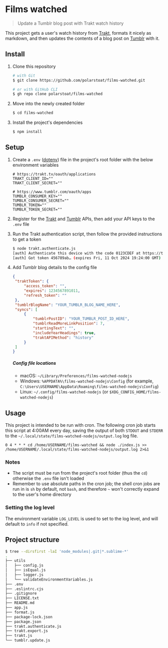 # Films watched

> Update a Tumblr blog post with Trakt watch history

This project gets a user's watch history from [Trakt](https://trakt.tv/dashboard), formats it nicely as markdown, and then updates the contents of a blog post on [Tumblr](https://www.tumblr.com) with it.

## Install
1. Clone this repository
   ```sh
   # with Git
   $ git clone https://github.com/polarstoat/films-watched.git
   
   # or with GitHub CLI
   $ gh repo clone polarstoat/films-watched
   ```
2. Move into the newly created folder
   ```sh
   $ cd films-watched
   ```
3. Install the project's dependencies
   ```sh
   $ npm install
   ```

## Setup
1. Create a `.env` ([dotenv](https://github.com/motdotla/dotenv)) file in the project's root folder with the below environment variables

   ```
   # https://trakt.tv/oauth/applications
   TRAKT_CLIENT_ID=""
   TRAKT_CLIENT_SECRET=""
   
   # https://www.tumblr.com/oauth/apps
   TUMBLR_CONSUMER_KEY=""
   TUMBLR_CONSUMER_SECRET=""
   TUMBLR_TOKEN=""
   TUMBLR_TOKEN_SECRET=""
   ```
2. Register for the [Trakt](https://trakt.tv/oauth/applications) and [Tumblr](https://www.tumblr.com/oauth/apps) APIs, then add your API keys to the `.env` file
3. Run the Trakt authentication script, then follow the provided instructions to get a token
   ```sh
   $ node trakt.authenticate.js
   [auth] Authenticate this device with the code 0123CDEF at https://trakt.tv/activate
   [auth] Got token 456789ab… (expires Fri, 11 Oct 2024 19:24:00 GMT) and saved it to the config file
   ```
4. Add Tumblr blog details to the config file

   ```json
   {
   	"traktToken": {
   		"access_token": "",
   		"expires": 1234567891011,
   		"refresh_token": ""
   	},
   	"tumblrBlogName": "YOUR_TUMBLR_BLOG_NAME_HERE",
   	"syncs": [
   		{
   			"tumblrPostID": "YOUR_TUMBLR_POST_ID_HERE",
   			"tumblrReadMoreLinkPosition": 7,
   			"startingText": "",
   			"includeYearHeadings": true,
   			"traktAPIMethod": "history"
   		}
   	]
   }
   ```
   ##### Config file locations

   - macOS: `~/Library/Preferences/films-watched-nodejs`
   - Windows: `%APPDATA%\films-watched-nodejs\Config` (for example, `C:\Users\USERNAME\AppData\Roaming\films-watched-nodejs\Config`)
   - Linux: `~/.config/films-watched-nodejs` (or `$XDG_CONFIG_HOME/films-watched-nodejs`)

## Usage
This project is intended to be run with cron. The following cron job starts this script at 4:00AM every day, saving the output of both `STDOUT` and `STDERR` to the `~/.local/state/films-watched-nodejs/output.log` log file.

```
0 4 * * * cd /home/USERNAME/films-watched && node ./index.js >> /home/USERNAME/.local/state/films-watched-nodejs/output.log 2>&1
```

### Notes

- The script must be run from the project's root folder (thus the `cd`) otherwise the `.env` file isn't loaded
- Remember to use absolute paths in the cron job; the shell cron jobs are run in is `sh` by default, not `bash`, and therefore `~` won't correctly expand to the user's home directory

### Setting the log level

The environment variable `LOG_LEVEL` is used to set to the log level, and will default to `info` if not specified.


## Project structure

```sh
$ tree --dirsfirst -laI 'node_modules|.git|*.sublime-*'
.
├── utils
│   ├── config.js
│   ├── isEqual.js
│   ├── logger.js
│   └── validateEnvironmentVariables.js
├── .env
├── .eslintrc.cjs
├── .gitignore
├── LICENSE.txt
├── README.md
├── app.js
├── format.js
├── package-lock.json
├── package.json
├── trakt.authenticate.js
├── trakt.export.js
├── trakt.js
└── tumblr.update.js
```
